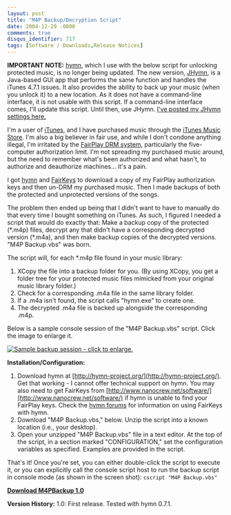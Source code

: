 ```yaml
---
layout: post
title: "M4P Backup/Decryption Script"
date: 2004-12-29 -0800
comments: true
disqus_identifier: 717
tags: [Software / Downloads,Release Notices]
---
```

**IMPORTANT NOTE:** [hymn](http://hymn-project.org/), which I use with
the below script for unlocking protected music, is no longer being
updated. The new version,
[JHymn](http://www.hymn-project.org/jhymndoc/), is a Java-based GUI app
that performs the same function and handles the iTunes 4.7.1 issues. It
also provides the ability to back up your music (when you unlock it) to
a new location. As it does not have a command-line interface, it is not
usable with this script. If a command-line interface comes, I'll update
this script. Until then, use JHymn. [I've posted my JHymn settings
here.](/archive/2005/01/25/jhymn-settings.aspx)
 
 
 I'm a user of [iTunes](http://www.apple.com/itunes/), and I have
purchased music through the [iTunes Music
Store](http://www.apple.com/itunes/store/). I'm also a big believer in
fair use, and while I don't condone anything illegal, I'm irritated by
the [FairPlay DRM system](http://en.wikipedia.org/wiki/FairPlay),
particularly the five-computer authorization limit. I'm not spreading my
purchased music around, but the need to remember what's been authorized
and what hasn't, to authorize and deauthorize machines... it's a pain.
 
 I got [hymn](http://hymn-project.org/) and
[FairKeys](http://www.nanocrew.net/software/) to download a copy of my
FairPlay authorization keys and then un-DRM my purchased music. Then I
made backups of both the protected and unprotected versions of the
songs.
 
 The problem then ended up being that I didn't want to have to manually
do that every time I bought something on iTunes. As such, I figured I
needed a script that would do exactly that: Make a backup copy of the
protected (\*.m4p) files, decrypt any that didn't have a corresponding
decrypted version (\*.m4a), and then make backup copies of the decrypted
versions. "M4P Backup.vbs" was born.
 
 The script will, for each \*.m4p file found in your music library:

1.  XCopy the file into a backup folder for you. (By using XCopy, you
    get a folder tree for your protected music files mimicked from your
    original music library folder.)
2.  Check for a corresponding .m4a file in the same library folder.
3.  If a .m4a isn't found, the script calls "hymn.exe" to create one.
4.  The decrypted .m4a file is backed up alongside the corresponding
    .m4p.


 
 Below is a sample console session of the "M4P Backup.vbs" script. Click
the image to enlarge it.
 
 [![Sample backup session - click to
enlarge.](https://hyqi8g.blu.livefilestore.com/y2pqVW1dUVjWGpwCXdJb2nMeytlz2LxIh46mdIdWPEfR_hTg2IZi-R__RRygJjzfSVF4sHll6qnI2DvTgqOo3Om8ZF5HvTrnT41phT_05fvtSE/20041229m4pbackup_sm.jpg?psid=1)](https://hyqi8g.blu.livefilestore.com/y2pcIISc0ofLYSS5DSyNaFmIvK1CgKXDt4VetA6RDkGMVlWdvzTi_ndGYNJ0v4GSdQOoFpwMQJexkuarc_yQ2D4XS6X7sJwz-uOBEG-yFZM430/20041229m4pbackup_lg.gif?psid=1)
 
 **Installation/Configuration:**
1.  Download hymn at
    [http://hymn-project.org/](http://hymn-project.org/). Get that
    working - I cannot offer technical support on hymn. You may also
    need to get FairKeys from
    [http://www.nanocrew.net/software/](http://www.nanocrew.net/software/)
    if hymn is unable to find your FairPlay keys. Check the [hymn
    forums](http://hymn-project.org/forums/) for information on using
    FairKeys with hymn.
2.  Download "M4P Backup.vbs," below. Unzip the script into a known
    location (i.e., your desktop).
3.  Open your unzipped "M4P Backup.vbs" file in a text editor. At the
    top of the script, in a section marked "CONFIGURATION," set the
    configuration variables as specified. Examples are provided in the
    script.


 
 That's it! Once you're set, you can either double-click the script to
execute it, or you can explicitly call the console script host to run
the backup script in console mode (as shown in the screen shot):
`cscript "M4P Backup.vbs"`
 
 [**Download M4PBackup
1.0**](https://onedrive.live.com/redir?resid=C2CB832A5EC9B707!45408&authkey=!AFymbO9RjnQF-qw&ithint=file%2czip)
 
 **Version History:**
 1.0: First release. Tested with hymn 0.7.1.
